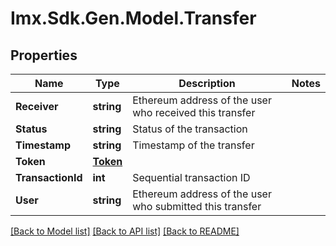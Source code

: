 # Imx.Sdk.Gen.Model.Transfer

## Properties

Name | Type | Description | Notes
------------ | ------------- | ------------- | -------------
**Receiver** | **string** | Ethereum address of the user who received this transfer | 
**Status** | **string** | Status of the transaction | 
**Timestamp** | **string** | Timestamp of the transfer | 
**Token** | [**Token**](Token.md) |  | 
**TransactionId** | **int** | Sequential transaction ID | 
**User** | **string** | Ethereum address of the user  who submitted this transfer | 

[[Back to Model list]](../README.md#documentation-for-models) [[Back to API list]](../README.md#documentation-for-api-endpoints) [[Back to README]](../README.md)

